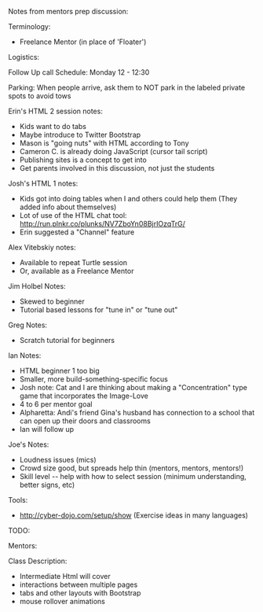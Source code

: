 Notes from mentors prep discussion:

Terminology:

* Freelance Mentor (in place of 'Floater')

Logistics:

Follow Up call Schedule: Monday 12 - 12:30

Parking: When people arrive, ask them to NOT park in the labeled private spots to avoid tows

Erin's HTML 2 session notes:

* Kids want to do tabs
* Maybe introduce to Twitter Bootstrap
* Mason is "going nuts" with HTML according to Tony
* Cameron C. is already doing JavaScript (cursor tail script)
* Publishing sites is a concept to get into
 * Get parents involved in this discussion, not just the students

Josh's HTML 1 notes:

* Kids got into doing tables when I and others could help them (They added info about themselves)
* Lot of use of the HTML chat tool: http://run.plnkr.co/plunks/NV7ZboYn08BjrIOzqTrG/
* Erin suggested a "Channel" feature
 
Alex Vitebskiy notes:
* Available to repeat Turtle session
* Or, available as a Freelance Mentor

Jim Holbel Notes:
* Skewed to beginner 
 * Tutorial based lessons for "tune in" or "tune out" 

Greg Notes:
* Scratch tutorial for beginners

Ian Notes:
* HTML beginner 1 too big 
 * Smaller, more build-something-specific focus
 * Josh note: Cat and I are thinking about making a "Concentration" type game that incorporates the Image-Love
  *  4 to 6 per mentor goal
* Alpharetta: Andi's friend Gina's husband has connection to a school that can open up their doors and classrooms
 * Ian will follow up

Joe's Notes:
* Loudness issues (mics)
* Crowd size good, but spreads help thin (mentors, mentors, mentors!)
* Skill level -- help with how to select session (minimum understanding, better signs, etc)

Tools:
* http://cyber-dojo.com/setup/show (Exercise ideas in many languages)

TODO:

Mentors: 

Class Description:

* Intermediate Html will cover
 * interactions between multiple pages
 * tabs and other layouts with Bootstrap
 * mouse rollover animations


